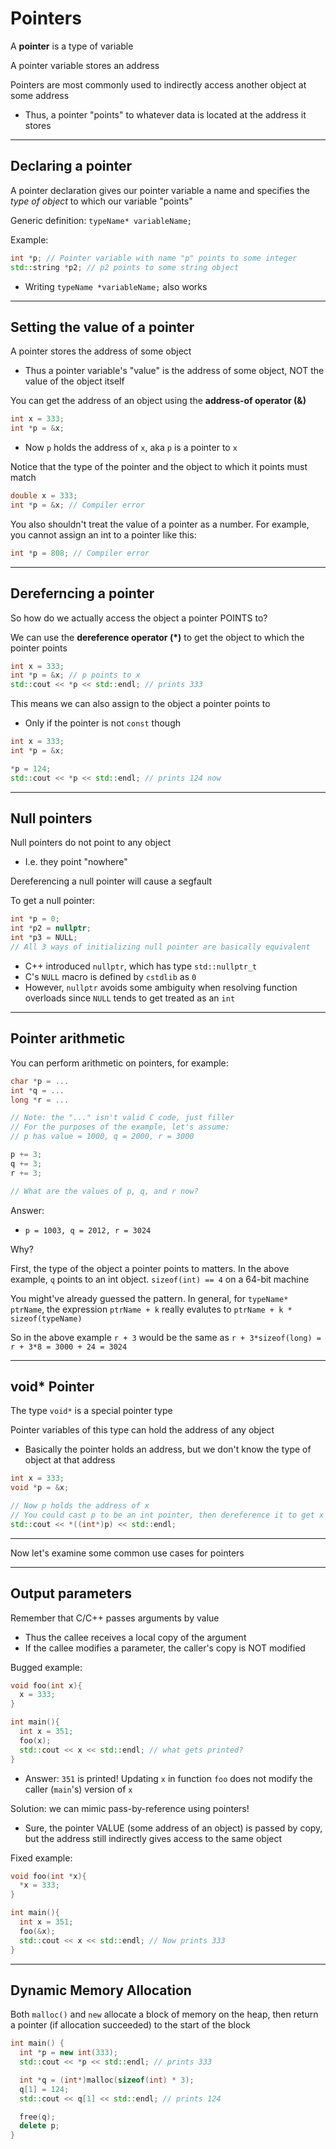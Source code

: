 # Pointers

A **pointer** is a type of variable

A pointer variable stores an address

Pointers are most commonly used to indirectly access another object at some address
- Thus, a pointer "points" to whatever data is located at the address it stores

---
## Declaring a pointer

A pointer declaration gives our pointer variable a name and specifies the *type of object* to which our variable "points"

Generic definition: `typeName* variableName;`

Example:
```C++
int *p; // Pointer variable with name "p" points to some integer
std::string *p2; // p2 points to some string object

```
- Writing `typeName *variableName;` also works

---
## Setting the value of a pointer

A pointer stores the address of some object
- Thus a pointer variable's "value" is the address of some object, NOT the value of the object itself

You can get the address of an object using the **address-of operator (&)**

```C++
int x = 333;
int *p = &x;
```
- Now `p` holds the address of `x`, aka `p` is a pointer to `x`


Notice that the type of the pointer and the object to which it points must match

```C++
double x = 333;
int *p = &x; // Compiler error
```

You also shouldn't treat the value of a pointer as a number. For example, you cannot assign an int to a pointer like this:

```C++
int *p = 808; // Compiler error
```

---
## Dereferncing a pointer

So how do we actually access the object a pointer POINTS to?

We can use the **dereference operator (*)** to get the object to which the pointer points

```C++
int x = 333;
int *p = &x; // p points to x
std::cout << *p << std::endl; // prints 333

```

This means we can also assign to the object a pointer points to
- Only if the pointer is not `const` though

```C++
int x = 333;
int *p = &x;

*p = 124;
std::cout << *p << std::endl; // prints 124 now
```

---
## Null pointers

Null pointers do not point to any object
- I.e. they point "nowhere"

Dereferencing a null pointer will cause a segfault

To get a null pointer:
```C++
int *p = 0;
int *p2 = nullptr;
int *p3 = NULL;
// All 3 ways of initializing null pointer are basically equivalent

```
- C++ introduced `nullptr`, which has type `std::nullptr_t`
- C's `NULL` macro is defined by `cstdlib` as `0`
- However, `nullptr` avoids some ambiguity when resolving function overloads since `NULL` tends to get treated as an `int`

---
## Pointer arithmetic

You can perform arithmetic on pointers, for example:
```C++
char *p = ...
int *q = ...
long *r = ...

// Note: the "..." isn't valid C code, just filler
// For the purposes of the example, let's assume:
// p has value = 1000, q = 2000, r = 3000

p += 3;
q += 3;
r += 3;

// What are the values of p, q, and r now?

```

Answer:
- `p = 1003, q = 2012, r = 3024`


Why?

First, the type of the object a pointer points to matters. In the above example, `q` points to an int object. `sizeof(int) == 4` on a 64-bit machine

You might've already guessed the pattern. In general, for `typeName* ptrName`, the expression `ptrName + k` really evalutes to `ptrName + k * sizeof(typeName)`

So in the above example `r + 3` would be the same as `r + 3*sizeof(long) = r + 3*8 = 3000 + 24 = 3024`


---
## void* Pointer

The type `void*` is a special pointer type

Pointer variables of this type can hold the address of any object
- Basically the pointer holds an address, but we don't know the type of object at that address

```C++
int x = 333;
void *p = &x;

// Now p holds the address of x
// You could cast p to be an int pointer, then dereference it to get x's value
std::cout << *((int*)p) << std::endl;

```


---
Now let's examine some common use cases for pointers

---
## Output parameters

Remember that C/C++ passes arguments by value
- Thus the callee receives a local copy of the argument
- If the callee modifies a parameter, the caller's copy is NOT modified

Bugged example:
```C++
void foo(int x){
  x = 333;
}

int main(){
  int x = 351;
  foo(x);
  std::cout << x << std::endl; // what gets printed?
}

```
- Answer: `351` is printed! Updating `x` in function `foo` does not modify the caller (`main`'s) version of `x`

Solution: we can mimic pass-by-reference using pointers!
- Sure, the pointer VALUE (some address of an object) is passed by copy, but the address still indirectly gives access to the same object

Fixed example:
```C++
void foo(int *x){
  *x = 333;
}

int main(){
  int x = 351;
  foo(&x);
  std::cout << x << std::endl; // Now prints 333
}
```

---
## Dynamic Memory Allocation

Both `malloc()` and `new` allocate a block of memory on the heap, then return a pointer (if allocation succeeded) to the start of the block

```C++
int main() {
  int *p = new int(333);
  std::cout << *p << std::endl; // prints 333

  int *q = (int*)malloc(sizeof(int) * 3);
  q[1] = 124;
  std::cout << q[1] << std::endl; // prints 124

  free(q);
  delete p;
}
```